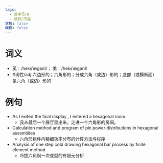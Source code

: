 ```yaml
---
tags:
  - 首字母/H
  - 级别/托福
掌握: false
模糊: false
---
```

# 词义
- 英：/heksˈæɡənl/； 美：/heksˈæɡənl/
- #词性/adj  六边形的；六角形的；分成六角（或边）形的；底部（或横断面）是六角（或边）形的
# 例句
- As I exited the final display , I entered a hexagonal room
	- 我从最后一个展厅里出来，走进一个六角形的房间。
- Calculation method and program of pin power distributions in hexagonal assemblies
	- 六角形组件内精细功率分布的计算方法与程序
- Analysis of one step cold drawing hexagonal bar process by finite element method
	- 冷拔六角钢一次成型的有限元分析
